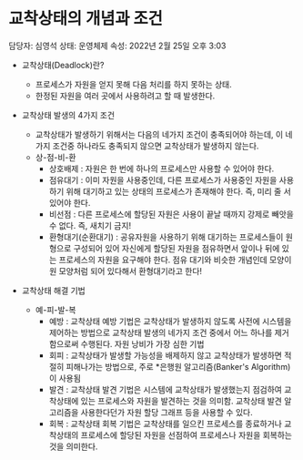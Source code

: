 # 교착상태의 개념과 조건

담당자: 심영석
상태: 운영체제
속성: 2022년 2월 25일 오후 3:03

- 교착상태(Deadlock)란?
    - 프로세스가 자원을 얻지 못해 다음 처리를 하지 못하는 상태.
    - 한정된 자원을 여러 곳에서 사용하려고 할 때 발생한다.
    
- 교착상태 발생의 4가지 조건
    - 교착상태가 발생하기 위해서는 다음의 네가지 조건이 충족되어야 하는데, 이 네가지 조건중 하나라도 충족되지 않으면 교착상태가 발생하지 않는다.
    - 상-점-비-환
        - 상호배제 : 자원은 한 번에 하나의 프로세스만 사용할 수 있어야 한다.
        - 점유대기 : 이미 자원을 사용중인데, 다른 프로세스가 사용중인 자원을 사용하기 위해 대기하고 있는 상태의 프로세스가 존재해야 한다. 즉, 미리 줄 서있어야 한다.
        - 비선점 : 다른 프로세스에 할당된 자원은 사용이 끝날 때까지 강제로 빼앗을 수 없다. 즉, 새치기 금지!
        - 환형대기(순환대기) : 공유자원을 사용하기 위해 대기하는 프로세스들이 원형으로 구성되어 있어 자신에게 할당된 자원을 점유하면서 앞이나 뒤에 있는 프로세스의 자원을 요구해야 한다. 점유 대기와 비슷한 개념인데 모양이 원 모양처럼 되어 있다해서 환형대기라고 한다!
        
- 교착상태 해결 기법
    - 예-피-발-복
        - 예방 : 교착상태 예방 기법은 교착상태가 발생하지 않도록 사전에 시스템을 제어하는 방법으로 교착상태 발생의 네가지 조건 중에서 어느 하나를 제거함으로써 수행된다. 자원 낭비가 가장 심한 기법
        - 회피 : 교착상태가 발생할 가능성을 배제하지 않고 교착상태가 발생하면 적절히 피해나가는 방법으로, 주로 *은행원 알고리즘(Banker's Algorithm)이 사용됨
        - 발견 : 교착상태 발견 기법은 시스템에 교착상태가 발생했는지 점검하여 교착상태에 있는 프로세스와 자원을 발견하는 것을 의미함. 교착상태 발견 알고리즘을 사용한다던가 자원 할당 그래프 등을 사용할 수 있다.
        - 회복 : 교착상태 회복 기법은 교착상태를 일으킨 프로세스를 종료하거나 교착상태의 프로세스에 할당된 자원을 선점하여 프로세스나 자원을 회복하는 것을 의미한다.